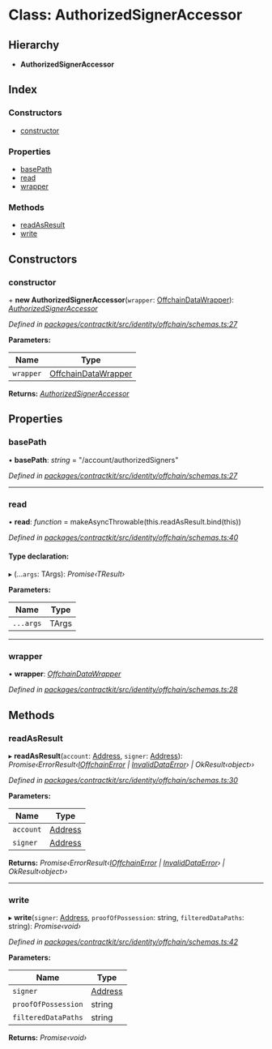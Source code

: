 # Class: AuthorizedSignerAccessor

## Hierarchy

* **AuthorizedSignerAccessor**

## Index

### Constructors

* [constructor](_identity_offchain_schemas_.authorizedsigneraccessor.md#constructor)

### Properties

* [basePath](_identity_offchain_schemas_.authorizedsigneraccessor.md#basepath)
* [read](_identity_offchain_schemas_.authorizedsigneraccessor.md#read)
* [wrapper](_identity_offchain_schemas_.authorizedsigneraccessor.md#wrapper)

### Methods

* [readAsResult](_identity_offchain_schemas_.authorizedsigneraccessor.md#readasresult)
* [write](_identity_offchain_schemas_.authorizedsigneraccessor.md#write)

## Constructors

###  constructor

\+ **new AuthorizedSignerAccessor**(`wrapper`: [OffchainDataWrapper](_identity_offchain_data_wrapper_.offchaindatawrapper.md)): *[AuthorizedSignerAccessor](_identity_offchain_schemas_.authorizedsigneraccessor.md)*

*Defined in [packages/contractkit/src/identity/offchain/schemas.ts:27](https://github.com/celo-org/celo-monorepo/blob/master/packages/contractkit/src/identity/offchain/schemas.ts#L27)*

**Parameters:**

Name | Type |
------ | ------ |
`wrapper` | [OffchainDataWrapper](_identity_offchain_data_wrapper_.offchaindatawrapper.md) |

**Returns:** *[AuthorizedSignerAccessor](_identity_offchain_schemas_.authorizedsigneraccessor.md)*

## Properties

###  basePath

• **basePath**: *string* = "/account/authorizedSigners"

*Defined in [packages/contractkit/src/identity/offchain/schemas.ts:27](https://github.com/celo-org/celo-monorepo/blob/master/packages/contractkit/src/identity/offchain/schemas.ts#L27)*

___

###  read

• **read**: *function* = makeAsyncThrowable(this.readAsResult.bind(this))

*Defined in [packages/contractkit/src/identity/offchain/schemas.ts:40](https://github.com/celo-org/celo-monorepo/blob/master/packages/contractkit/src/identity/offchain/schemas.ts#L40)*

#### Type declaration:

▸ (...`args`: TArgs): *Promise‹TResult›*

**Parameters:**

Name | Type |
------ | ------ |
`...args` | TArgs |

___

###  wrapper

• **wrapper**: *[OffchainDataWrapper](_identity_offchain_data_wrapper_.offchaindatawrapper.md)*

*Defined in [packages/contractkit/src/identity/offchain/schemas.ts:28](https://github.com/celo-org/celo-monorepo/blob/master/packages/contractkit/src/identity/offchain/schemas.ts#L28)*

## Methods

###  readAsResult

▸ **readAsResult**(`account`: [Address](../modules/_base_.md#address), `signer`: [Address](../modules/_base_.md#address)): *Promise‹ErrorResult‹[IOffchainError](../interfaces/_identity_offchain_schema_utils_.ioffchainerror.md) | [InvalidDataError](../interfaces/_identity_offchain_schema_utils_.invaliddataerror.md)› | OkResult‹object››*

*Defined in [packages/contractkit/src/identity/offchain/schemas.ts:30](https://github.com/celo-org/celo-monorepo/blob/master/packages/contractkit/src/identity/offchain/schemas.ts#L30)*

**Parameters:**

Name | Type |
------ | ------ |
`account` | [Address](../modules/_base_.md#address) |
`signer` | [Address](../modules/_base_.md#address) |

**Returns:** *Promise‹ErrorResult‹[IOffchainError](../interfaces/_identity_offchain_schema_utils_.ioffchainerror.md) | [InvalidDataError](../interfaces/_identity_offchain_schema_utils_.invaliddataerror.md)› | OkResult‹object››*

___

###  write

▸ **write**(`signer`: [Address](../modules/_base_.md#address), `proofOfPossession`: string, `filteredDataPaths`: string): *Promise‹void›*

*Defined in [packages/contractkit/src/identity/offchain/schemas.ts:42](https://github.com/celo-org/celo-monorepo/blob/master/packages/contractkit/src/identity/offchain/schemas.ts#L42)*

**Parameters:**

Name | Type |
------ | ------ |
`signer` | [Address](../modules/_base_.md#address) |
`proofOfPossession` | string |
`filteredDataPaths` | string |

**Returns:** *Promise‹void›*
